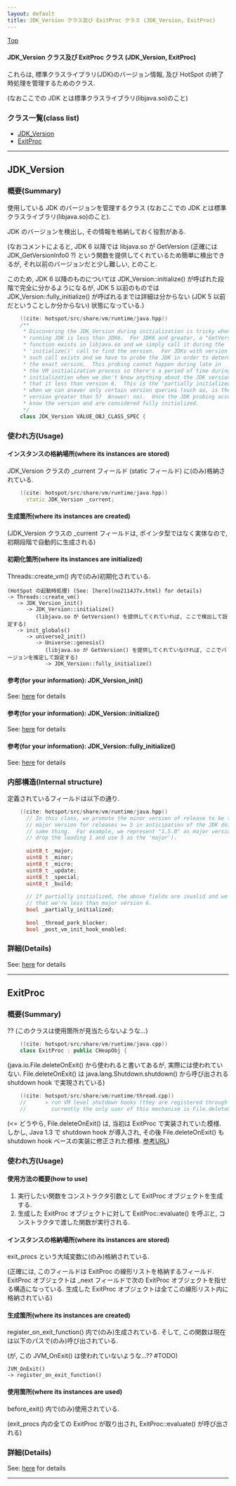 ```yaml
---
layout: default
title: JDK_Version クラス及び ExitProc クラス (JDK_Version, ExitProc)
---
```

[Top](../index.html)

#### JDK_Version クラス及び ExitProc クラス (JDK_Version, ExitProc)

これらは, 標準クラスライブラリ(JDK)のバージョン情報, 及び HotSpot の終了時処理を管理するためのクラス.

(なおここでの JDK とは標準クラスライブラリ(libjava.so)のこと)


### クラス一覧(class list)

  * [JDK_Version](#nolmMYYlsn)
  * [ExitProc](#nokOJtbRMf)


---
## <a name="nolmMYYlsn" id="nolmMYYlsn">JDK_Version</a>

### 概要(Summary)
使用している JDK のバージョンを管理するクラス
(なおここでの JDK とは標準クラスライブラリ(libjava.so)のこと).

JDK のバージョンを検出し, その情報を格納しておく役割がある.

(なおコメントによると, 
 JDK 6 以降では libjava.so が GetVersion (正確には JDK_GetVersionInfo0 ?) 
 という関数を提供してくれているため簡単に検出できるが, 
 それ以前のバージョンだと少し難しい, 
 とのこと.
 
 このため, 
 JDK 6 以降のものについては JDK_Version::initialize() が呼ばれた段階で完全に分かるようになるが, 
 JDK 5 以前のものでは JDK_Version::fully_initialize() が呼ばれるまでは詳細は分からない
 (JDK 5 以前だということしか分からない) 状態になっている.)


```cpp
    ((cite: hotspot/src/share/vm/runtime/java.hpp))
    /**
     * Discovering the JDK_Version during initialization is tricky when the
     * running JDK is less than JDK6.  For JDK6 and greater, a "GetVersion"
     * function exists in libjava.so and we simply call it during the
     * 'initialize()' call to find the version.  For JDKs with version < 6, no
     * such call exists and we have to probe the JDK in order to determine
     * the exact version.  This probing cannot happen during late in
     * the VM initialization process so there's a period of time during
     * initialization when we don't know anything about the JDK version other than
     * that it less than version 6.  This is the "partially initialized" time,
     * when we can answer only certain version queries (such as, is the JDK
     * version greater than 5?  Answer: no).  Once the JDK probing occurs, we
     * know the version and are considered fully initialized.
     */
    class JDK_Version VALUE_OBJ_CLASS_SPEC {
```

### 使われ方(Usage)
#### インスタンスの格納場所(where its instances are stored)
JDK_Version クラスの _current フィールド (static フィールド) に(のみ)格納されている.


```cpp
    ((cite: hotspot/src/share/vm/runtime/java.hpp))
      static JDK_Version _current;
```

#### 生成箇所(where its instances are created)
(JDK_Version クラスの _current フィールドは, ポインタ型ではなく実体なので,
初期段階で自動的に生成される)

#### 初期化箇所(where its instances are initialized)
Threads::create_vm() 内で(のみ)初期化されている.

```
(HotSpot の起動時処理) (See: [here](no2114J7x.html) for details)
-> Threads::create_vm()
   -> JDK_Version_init()
      -> JDK_Version::initialize()
         (libjava.so が GetVersion() を提供してくれていれば, ここで検出して設定する)
   -> init_globals()
      -> universe2_init()
         -> Universe::genesis()
            (libjava.so が GetVersion() を提供してくれていなければ, ここでバージョンを推定して設定する)
            -> JDK_Version::fully_initialize()
```

#### 参考(for your information): JDK_Version_init()
See: [here](no17119E8A.html) for details
#### 参考(for your information): JDK_Version::initialize()
See: [here](no17119eQN.html) for details
#### 参考(for your information): JDK_Version::fully_initialize()
See: [here](no17119RGH.html) for details
### 内部構造(Internal structure)
定義されているフィールドは以下の通り.


```cpp
    ((cite: hotspot/src/share/vm/runtime/java.hpp))
      // In this class, we promote the minor version of release to be the
      // major version for releases >= 5 in anticipation of the JDK doing the
      // same thing.  For example, we represent "1.5.0" as major version 5 (we
      // drop the leading 1 and use 5 as the 'major').
    
      uint8_t _major;
      uint8_t _minor;
      uint8_t _micro;
      uint8_t _update;
      uint8_t _special;
      uint8_t _build;
    
      // If partially initialized, the above fields are invalid and we know
      // that we're less than major version 6.
      bool _partially_initialized;
    
      bool _thread_park_blocker;
      bool _post_vm_init_hook_enabled;
```




### 詳細(Details)
See: [here](../doxygen/classJDK__Version.html) for details

---
## <a name="nokOJtbRMf" id="nokOJtbRMf">ExitProc</a>

### 概要(Summary)
?? (このクラスは使用箇所が見当たらないような...)


```cpp
    ((cite: hotspot/src/share/vm/runtime/java.cpp))
    class ExitProc : public CHeapObj {
```

(java.io.File.deleteOnExit() から使われると書いてあるが, 実際には使われていない.
 File.deleteOnExit() は java.lang.Shutdown.shutdown() から呼び出される shutdown hook で実現されている)


```cpp
    ((cite: hotspot/src/share/vm/runtime/thread.cpp))
    //      > run VM level shutdown hooks (they are registered through JVM_OnExit(),
    //        currently the only user of this mechanism is File.deleteOnExit())
```

(<= どうやら, File.deleteOnExit() は, 当初は ExitProc で実装されていた模様.
しかし, Java 1.3 で shutdown hook が導入され, その後 File.deleteOnExit() も shutdown hook ベースの実装に修正された模様.
[参考URL](http://bugs.sun.com/view_bug.do?bug_id=4809375))


### 使われ方(Usage)
#### 使用方法の概要(how to use)
1. 実行したい関数をコンストラクタ引数として ExitProc オブジェクトを生成する.
2. 生成した ExitProc オブジェクトに対して ExitProc::evaluate() を呼ぶと, コンストラクタで渡した関数が実行される.

#### インスタンスの格納場所(where its instances are stored)
exit_procs という大域変数に(のみ)格納されている.

(正確には, このフィールドは ExitProc の線形リストを格納するフィールド.
ExitProc オブジェクトは _next フィールドで次の ExitProc オブジェクトを指せる構造になっている.
生成した ExitProc オブジェクトは全てこの線形リスト内に格納されている)

#### 生成箇所(where its instances are created)
register_on_exit_function() 内で(のみ)生成されている.
そして, この関数は現在は以下のパスで(のみ)呼び出されている.

(が, この JVM_OnExit() は使われていないような...?? #TODO)

```
JVM_OnExit()
-> register_on_exit_function()
```

#### 使用箇所(where its instances are used)
before_exit() 内で(のみ)使用されている.

(exit_procs 内の全ての ExitProc が取り出され, ExitProc::evaluate() が呼び出される)




### 詳細(Details)
See: [here](../doxygen/classExitProc.html) for details

---
